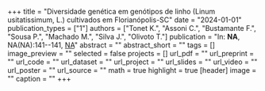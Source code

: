 +++
title = "Diversidade genética em genótipos de linho (Linum usitatissimum, L.) cultivados em Florianópolis-SC"
date = "2024-01-01"
publication_types = ["1"]
authors = ["Tonet K.", "Assoni C.", "Bustamante F.", "Sousa P.", "Machado M.", "Silva J.", "Olivoto T."]
publication = "In: **NA**, NA(NA):141--141, [NA](NA)"
abstract = ""
abstract_short = ""
tags = []
image_preview = ""
selected = false
projects = []
url_pdf = ""
url_preprint = ""
url_code = ""
url_dataset = ""
url_project = ""
url_slides = ""
url_video = ""
url_poster = ""
url_source = ""
math = true
highlight = true
[header]
image = ""
caption = ""
+++

